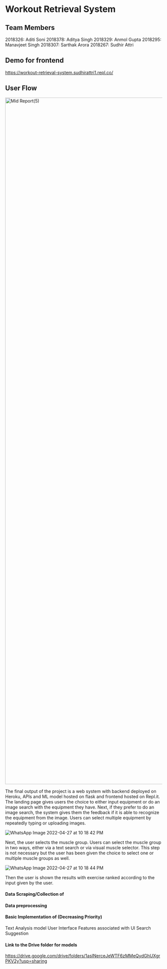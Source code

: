 # Workout Retrieval System

## Team Members
2018326: Aditi Soni
2018378: Aditya Singh
2018329: Anmol Gupta
2018295: Manavjeet Singh
2018307: Sarthak Arora
2018267: Sudhir Attri

## Demo for frontend
https://workout-retrieval-system.sudhirattri1.repl.co/

## User Flow

<img width="2204" alt="Mid Report(5)" src="https://user-images.githubusercontent.com/43843585/165586655-f9935fec-b31c-4374-b3ed-f8c93f7121b5.png">

The final output of the project is a web system with backend deployed on Heroku, APIs and ML model hosted on flask and frontend hosted on Repl.it. The landing page gives users the choice to either input equipment or do an image search with the equipment they have. Next, if they prefer to do an image search, the system gives them the feedback if it is able to recognize the equipment from the image. Users can select multiple equipment by repeatedly typing or uploading images.

![WhatsApp Image 2022-04-27 at 10 18 42 PM](https://user-images.githubusercontent.com/43843585/165586854-7f07f597-4b91-437b-a6e8-04bd3537b6c6.jpeg)

Next, the user selects the muscle group. Users can select the muscle group in two ways, either via a text search or via visual muscle selector. This step is not necessary but the user has been given the choice to select one or multiple muscle groups as well.  

![WhatsApp Image 2022-04-27 at 10 18 44 PM](https://user-images.githubusercontent.com/43843585/165586929-aa51ef0b-0c94-4ac3-91ae-d209afb1986f.jpeg)

Then the user is shown the results with exercise ranked according to the input given by the user.


#### Data Scraping/Collection of



#### Data preprocessing

#### Basic Implementation of (Decreasing Priority)
Text Analysis model
User Interface
Features associated with UI
Search Suggestion

#### Link to the Drive folder for models 

https://drive.google.com/drive/folders/1asINerceJeWTF6zMMeQydGhUXgrPKV2y?usp=sharing
